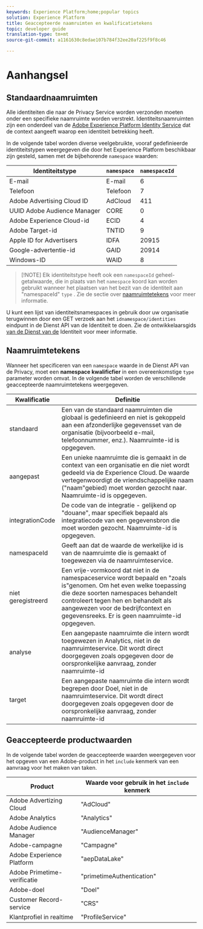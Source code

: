 ```yaml
---
keywords: Experience Platform;home;popular topics
solution: Experience Platform
title: Geaccepteerde naamruimten en kwalificatietekens
topic: developer guide
translation-type: tm+mt
source-git-commit: a1161630c8edae107b784f32ee20af225f9f8c46

---
```



# Aanhangsel

## Standaardnaamruimten

Alle identiteiten die naar de Privacy Service worden verzonden moeten onder een specifieke naamruimte worden verstrekt. Identiteitsnaamruimten zijn een onderdeel van de [Adobe Experience Platform Identity Service](../../identity-service/home.md) dat de context aangeeft waarop een identiteit betrekking heeft.

In de volgende tabel worden diverse veelgebruikte, vooraf gedefinieerde identiteitstypen weergegeven die door het Experience Platform beschikbaar zijn gesteld, samen met de bijbehorende `namespace` waarden:

| Identiteitstype | `namespace` | `namespaceId` |
| --- | --- | --- |
| E-mail | E-mail | 6 |
| Telefoon | Telefoon | 7 |
| Adobe Advertising Cloud ID | AdCloud | 411 |
| UUID Adobe Audience Manager | CORE | 0 |
| Adobe Experience Cloud-id | ECID | 4 |
| Adobe Target-id | TNTID | 9 |
| Apple ID for Advertisers | IDFA | 20915 |
| Google-advertentie-id | GAID | 20914 |
| Windows-ID | WAID | 8 |

>[!NOTE] Elk identiteitstype heeft ook een `namespaceId` geheel-getalwaarde, die in plaats van het `namespace` koord kan worden gebruikt wanneer het plaatsen van het bezit van de identiteit aan &quot;namespaceId&quot; `type` . Zie de sectie over [naamruimtetekens](#namespace-qualifiers) voor meer informatie.

U kunt een lijst van identiteitsnamespaces in gebruik door uw organisatie terugwinnen door een GET verzoek aan het `idnamespace/identities` eindpunt in de Dienst API van de Identiteit te doen. Zie de ontwikkelaarsgids [van de Dienst van de](../../identity-service/api/getting-started.md) Identiteit voor meer informatie.

## Naamruimtetekens

Wanneer het specificeren van een `namespace` waarde in de Dienst API van de Privacy, moet een **namespace kwalificfier** in een overeenkomstige `type` parameter worden omvat. In de volgende tabel worden de verschillende geaccepteerde naamruimtetekens weergegeven.

| Kwalificatie | Definitie |
| --------- | ---------- |
| standaard | Een van de standaard naamruimten die globaal is gedefinieerd en niet is gekoppeld aan een afzonderlijke gegevensset van de organisatie (bijvoorbeeld e-mail, telefoonnummer, enz.). Naamruimte-id is opgegeven. |
| aangepast | Een unieke naamruimte die is gemaakt in de context van een organisatie en die niet wordt gedeeld via de Experience Cloud. De waarde vertegenwoordigt de vriendschappelijke naam (&quot;naam&quot;gebied) moet worden gezocht naar. Naamruimte-id is opgegeven. |
| integrationCode | De code van de integratie - gelijkend op &quot;douane&quot;, maar specifiek bepaald als integratiecode van een gegevensbron die moet worden gezocht. Naamruimte-id is opgegeven. |
| namespaceId | Geeft aan dat de waarde de werkelijke id is van de naamruimte die is gemaakt of toegewezen via de naamruimteservice. |
| niet geregistreerd | Een vrije-vormkoord dat niet in de namespaceservice wordt bepaald en &quot;zoals is&quot;genomen. Om het even welke toepassing die deze soorten namespaces behandelt controleert tegen hen en behandelt als aangewezen voor de bedrijfcontext en gegevensreeks. Er is geen naamruimte-id opgegeven. |
| analyse | Een aangepaste naamruimte die intern wordt toegewezen in Analytics, niet in de naamruimteservice. Dit wordt direct doorgegeven zoals opgegeven door de oorspronkelijke aanvraag, zonder naamruimte-id |
| target | Een aangepaste naamruimte die intern wordt begrepen door Doel, niet in de naamruimteservice. Dit wordt direct doorgegeven zoals opgegeven door de oorspronkelijke aanvraag, zonder naamruimte-id |

## Geaccepteerde productwaarden

In de volgende tabel worden de geaccepteerde waarden weergegeven voor het opgeven van een Adobe-product in het `include` kenmerk van een aanvraag voor het maken van taken.

| Product | Waarde voor gebruik in het `include` kenmerk |
--- | ---
| Adobe Advertizing Cloud | &quot;AdCloud&quot; |
| Adobe Analytics | &quot;Analytics&quot; |
| Adobe Audience Manager | &quot;AudienceManager&quot; |
| Adobe-campagne | &quot;Campagne&quot; |
| Adobe Experience Platform | &quot;aepDataLake&quot; |
| Adobe Primetime-verificatie | &quot;primetimeAuthentication&quot; |
| Adobe-doel | &quot;Doel&quot; |
| Customer Record-service | &quot;CRS&quot; |
| Klantprofiel in realtime | &quot;ProfileService&quot; |